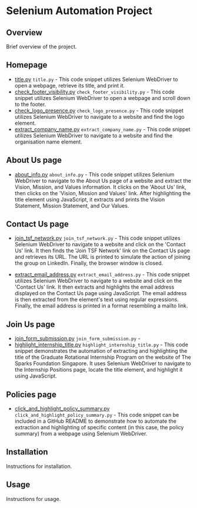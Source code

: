 # Selenium Automation Project

## Overview

Brief overview of the project.

## Homepage
-  [title.py](title.py) `title.py` - This code snippet utilizes Selenium WebDriver to open a webpage, retrieve its title, and print it.
-  [check_footer_visibility.py](check_footer_visibility.py) `check_footer_visibility.py` - This code snippet utilizes Selenium WebDriver to open a webpage and scroll down to the footer. 
-  [check_logo_presence.py](check_logo_presence.py) `check_logo_presence.py` - This code snippet utilizes Selenium WebDriver to navigate to a website and find the logo element. 
-  [extract_company_name.py](extract_company_name.py) `extract_company_name.py` - This code snippet utilizes Selenium WebDriver to navigate to a website and find the organisation name element.


## About Us page
-  [about_info.py](about_info.py) `about_info.py` - This code snippet utilizes Selenium WebDriver to navigate to the About Us page of a website and extract the Vision, Mission, and Values information. It clicks on the 'About Us' link, then clicks on the 'Vision, Mission and Values' link. After highlighting the title element using JavaScript, it extracts and prints the Vision Statement, Mission Statement, and Our Values.


## Contact Us page
-  [join_tsf_network.py](join_tsf_network.py) `join_tsf_network.py` - This code snippet utilizes Selenium WebDriver to navigate to a website and click on the 'Contact Us' link. It then finds the 'Join TSF Network' link on the Contact Us page and retrieves its URL. The URL is printed to simulate the action of joining the group on LinkedIn. Finally, the browser window is closed.

-  [extract_email_address.py](extract_email_address.py) `extract_email_address.py` - This code snippet utilizes Selenium WebDriver to navigate to a website and click on the 'Contact Us' link. It then extracts and highlights the email address displayed on the Contact Us page using JavaScript. The email address is then extracted from the element's text using regular expressions. Finally, the email address is printed in a format resembling a mailto link.


## Join Us page
-  [join_form_submission.py](join_form_submission.py) `join_form_submission.py` -
-  [highlight_internship_title.py](highlight_internship_title.py) `highlight_internship_title.py` - This code snippet demonstrates the automation of extracting and highlighting the title of the Graduate Rotational Internship Program on the website of The Sparks Foundation Singapore. It uses Selenium WebDriver to navigate to the Internship Positions page, locate the title element, and highlight it using JavaScript.


## Policies page
- [click_and_highlight_policy_summary.py](click_and_highlight_policy_summary.py) `click_and_highlight_policy_summary.py` - This code snippet can be included in a GitHub README to demonstrate how to automate the extraction and highlighting of specific content (in this case, the policy summary) from a webpage using Selenium WebDriver.


## Installation

Instructions for installation.

## Usage

Instructions for usage.
